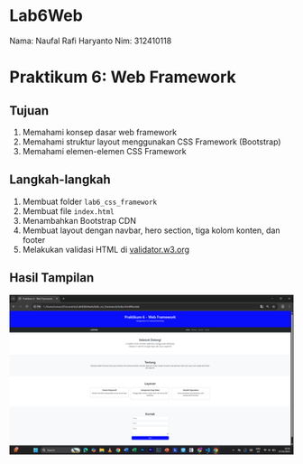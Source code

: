 # Lab6Web
Nama: Naufal Rafi Haryanto
Nim: 312410118

# Praktikum 6: Web Framework

## Tujuan
1. Memahami konsep dasar web framework  
2. Memahami struktur layout menggunakan CSS Framework (Bootstrap)  
3. Memahami elemen-elemen CSS Framework

## Langkah-langkah
1. Membuat folder `lab6_css_framework`
2. Membuat file `index.html`
3. Menambahkan Bootstrap CDN
4. Membuat layout dengan navbar, hero section, tiga kolom konten, dan footer
5. Melakukan validasi HTML di [validator.w3.org](http://validator.w3.org)

## Hasil Tampilan
![Tampilan](lab6.png)
